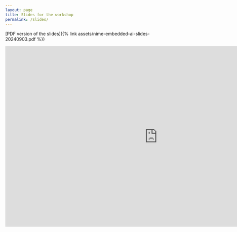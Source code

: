 ```yaml
---
layout: page
title: Slides for the workshop
permalink: /slides/
---
```


[PDF version of the slides]({% link assets/nime-embedded-ai-slides-20240903.pdf %})

<iframe src="https://docs.google.com/presentation/d/1UN2m5Mi1OfKCsdDF91237tKSDGLtihy789ynF01eu0c/embed?start=false&loop=false&delayms=3000" frameborder="0" width="960" height="569" allowfullscreen="true" mozallowfullscreen="true" webkitallowfullscreen="true"></iframe>